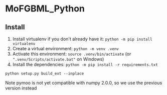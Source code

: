 # MoFGBML_Python

## Install

1. Install virtualenv if you don't already have it: `python -m pip install virtualenv`
2. Create a virtual environment: `python -m venv .venv`
3. Activate this environment: `source .venv/bin/activate` (or `".venv/Scripts/activate.bat"` on Windows)
4. Install the dependencies: `python -m pip install -r requirements.txt`

`python setup.py build_ext --inplace`

Note pymoo is not yet compatible with numpy 2.0.0, so we use the previous version instead